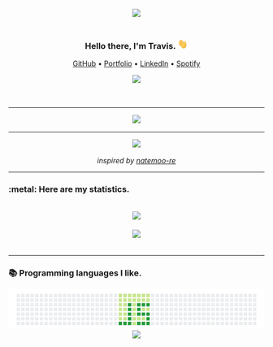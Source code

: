 <div align="center">
  <br>
  <img width="400" src="https://github.com/travisbyr/travisbyr/blob/master/images/piracy.gif">
  <br>
<br>
  <h3>Hello there, I'm Travis. <img height="20" src="https://github.com/travisbyr/travisbyr/blob/master/images/wave.gif"/></h3>
  <p align="center">
    <a target="_blank" href="https://github.com/travisbyr">GitHub</a> •
    <a target="_blank" href="https://travisbyr.me/">Portfolio</a> •
    <a target="_blank" href="https://www.linkedin.com/in/travisbyr/">LinkedIn</a> •
    <a target="_blank" href="https://profile-spotify-app-tau.vercel.app/now-playing?open">Spotify</a>
  </p>
  <p align="center">
    <img src="https://komarev.com/ghpvc/?username=ytravisbyr&color=blue&label=Profile+Views&style=flat-square">
  </p>
<br/>
</div>
<!-- <p>Lorem ipsum dolor sit amet, consectetur adipiscing elit. Sed imperdiet dui in orci efficitur, a molestie felis interdum. Phasellus non imperdiet metus. Pellentesque habitant morbi tristique senectus et netus et malesuada fames ac turpis egestas. Phasellus et consequat risus. Sed in leo non odio sollicitudin luctus. Pellentesque eget ipsum facilisis, aliquet dui vitae, scelerisque diam. Sed pulvinar euismod libero, ac consectetur nibh tempus eget. Nam sagittis, lorem nec consectetur imperdiet, sem metus blandit mauris, et blandit est diam vitae sapien.</p> -->
<div align="center"> 
  <hr>
    <!-- <img src="https://andyruwruw-now-playing-spotify-git-master.travisbyr.vercel.app/api/now-playing"> -->
    <a href="https://profile-spotify-app-tau.vercel.app/now-playing?open">
      <img src="https://profile-spotify-app-tau.vercel.app/now-playing">
    </a>
  <hr>
    <a href="https://profile-spotify-app-tau.vercel.app/now-playing?open">
      <img src="https://profile-spotify-app-tau.vercel.app/top-played">
    </a>

  <i>inspired by <a href="https://github.com/natemoo-re">natemoo-re</a></i>
  <hr>
</div>
<h3>:metal: Here are my statistics.</h3>
<br>
<div align="center">
<!--   <a href="https://github.com/travisbyr/github-readme-stats">
    <img height="160" align="center" src="https://github-readme-stats.vercel.app/api?username=travisbyr&show_icons=true&include_all_commits=true&count_private=true&theme=radical" alt="travisbyr's github stats" />
  </a> -->
<!--   <a href="https://github.com/travisbyr/github-readme-stats">
    <img height="160" align="center" src="https://github-readme-stats.vercel.app/api/top-langs/?username=travisbyr&layout=compact&count_private=true&theme=radical&langs_count=10" />
  </a> -->
 
  <img src="https://github-readme-stats.vercel.app/api/wakatime?username=travisbyr"/>
  
  
</div>
<div align="center">
  <br/>
  <img src="https://wakatime.com/badge/user/04211466-6fc9-494a-b87b-e3d2974376c2.svg"/>
</div>
<br>
<hr>
<h3>📚 Programming languages I like.</h3> 
<div align="center">
  <img src="https://github.com/travisbyr/travisbyr/blob/master/images/js.png">
  <img height="203" src="https://www.xpand-it.com/wp-content/uploads/2020/04/AFBannerReact_1920x500.png">

  <!-- <img height="190" src="https://github.com/travisbyr/travisbyr/blob/master/images/1.png"> -->
  <!-- <hr>
  <div align="center">
    <img width="200" src="https://github.com/travisbyr/travisbyr/blob/master/images/coolGif3.gif">
    <img width="200" src="https://github.com/travisbyr/travisbyr/blob/master/images/coolGif2.gif">
    <img width="200" src="https://github.com/travisbyr/travisbyr/blob/master/images/munch.gif"></img>
  </div> -->
</div>
